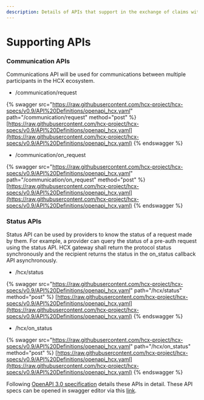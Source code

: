 ```yaml
---
description: Details of APIs that support in the exchange of claims within HCX.
---
```


# Supporting APIs

### **Communication APIs**

Communications API will be used for communications between multiple participants in the HCX ecosystem.

* /communication/request

{% swagger src="https://raw.githubusercontent.com/hcx-project/hcx-specs/v0.9/API%20Definitions/openapi_hcx.yaml" path="/communication/request" method="post" %}
[https://raw.githubusercontent.com/hcx-project/hcx-specs/v0.9/API%20Definitions/openapi_hcx.yaml](https://raw.githubusercontent.com/hcx-project/hcx-specs/v0.9/API%20Definitions/openapi_hcx.yaml)
{% endswagger %}

* /communication/on\_request

{% swagger src="https://raw.githubusercontent.com/hcx-project/hcx-specs/v0.9/API%20Definitions/openapi_hcx.yaml" path="/communication/on_request" method="post" %}
[https://raw.githubusercontent.com/hcx-project/hcx-specs/v0.9/API%20Definitions/openapi_hcx.yaml](https://raw.githubusercontent.com/hcx-project/hcx-specs/v0.9/API%20Definitions/openapi_hcx.yaml)
{% endswagger %}

### **Status APIs**

Status API can be used by providers to know the status of a request made by them. For example, a provider can query the status of a pre-auth request using the status API. HCX gateway shall return the protocol status synchronously and the recipient returns the status in the on\_status callback API asynchronously.

* /hcx/status

{% swagger src="https://raw.githubusercontent.com/hcx-project/hcx-specs/v0.9/API%20Definitions/openapi_hcx.yaml" path="/hcx/status" method="post" %}
[https://raw.githubusercontent.com/hcx-project/hcx-specs/v0.9/API%20Definitions/openapi_hcx.yaml](https://raw.githubusercontent.com/hcx-project/hcx-specs/v0.9/API%20Definitions/openapi_hcx.yaml)
{% endswagger %}

* /hcx/on\_status

{% swagger src="https://raw.githubusercontent.com/hcx-project/hcx-specs/v0.9/API%20Definitions/openapi_hcx.yaml" path="/hcx/on_status" method="post" %}
[https://raw.githubusercontent.com/hcx-project/hcx-specs/v0.9/API%20Definitions/openapi_hcx.yaml](https://raw.githubusercontent.com/hcx-project/hcx-specs/v0.9/API%20Definitions/openapi_hcx.yaml)
{% endswagger %}

Following [OpenAPI 3.0 specification](https://raw.githubusercontent.com/hcx-project/hcx-specs/v0.9/API%20Definitions/openapi\_hcx.yaml) details these APIs in detail. These API specs can be opened in swagger editor via this [link](https://editor.swagger.io/?url=https://raw.githubusercontent.com/hcx-project/hcx-specs/v0.9/API%20Definitions/openapi\_hcx.yaml).
